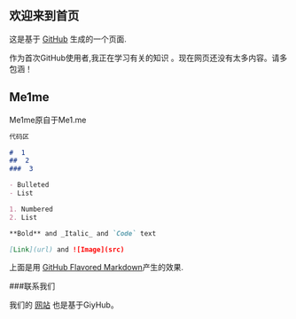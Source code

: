 ## 欢迎来到首页

这是基于 [ GitHub](https://github.com/me1me/me1me.github.io/edit/master/index.md) 生成的一个页面.

作为首次GitHub使用者,我正在学习有关的知识 。现在网页还没有太多内容。请多包涵！

## Me1me

Me1me原自于Me1.me

```markdown
代码区

#  1
##  2
###  3

- Bulleted
- List

1. Numbered
2. List

**Bold** and _Italic_ and `Code` text

[Link](url) and ![Image](src)
```

上面是用 [GitHub Flavored Markdown](https://guides.github.com/features/mastering-markdown/)产生的效果.

 

###联系我们

我们的 [网站](http://me1.me) 也是基于GiyHub。
